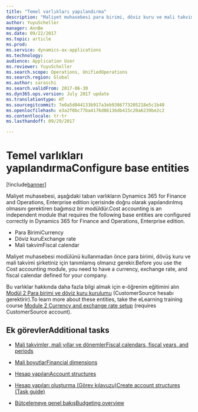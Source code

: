 ```yaml
---
title: "Temel varlıkları yapılandırma"
description: "Maliyet muhasebesi para birimi, döviz kuru ve mali takvim varlıkların doğru yapılandırılmış olmasını gerektiren bağımsız bir modüldür."
author: YuyuScheller
manager: AnnBe
ms.date: 09/22/2017
ms.topic: article
ms.prod: 
ms.service: dynamics-ax-applications
ms.technology: 
audience: Application User
ms.reviewer: YuyuScheller
ms.search.scope: Operations, UnifiedOperations
ms.search.region: Global
ms.author: saraschi
ms.search.validFrom: 2017-06-30
ms.dyn365.ops.version: July 2017 update
ms.translationtype: HT
ms.sourcegitcommit: 7e0a5d044133b917a3eb9386773205218e5c1b40
ms.openlocfilehash: e3a2f0bc77ba4176d86136db415c20a6239be2c2
ms.contentlocale: tr-tr
ms.lasthandoff: 09/29/2017

---
```


# <a name="configure-base-entities"></a><span data-ttu-id="e9b30-103">Temel varlıkları yapılandırma</span><span class="sxs-lookup"><span data-stu-id="e9b30-103">Configure base entities</span></span> 

[!include[banner](../includes/banner.md)]


<span data-ttu-id="e9b30-104">Maliyet muhasebesi, aşağıdaki taban varlıkların Dynamics 365 for Finance and Operations, Enterprise edition içerisinde doğru olarak yapılandırılmış olmasını gerektiren bağımsız bir modüldür.</span><span class="sxs-lookup"><span data-stu-id="e9b30-104">Cost accounting is an independent module that requires the following base entities are configured correctly in Dynamics 365 for Finance and Operations, Enterprise edition.</span></span>

-  <span data-ttu-id="e9b30-105">Para Birimi</span><span class="sxs-lookup"><span data-stu-id="e9b30-105">Currency</span></span>
-  <span data-ttu-id="e9b30-106">Döviz kuru</span><span class="sxs-lookup"><span data-stu-id="e9b30-106">Exchange rate</span></span>
-  <span data-ttu-id="e9b30-107">Mali takvim</span><span class="sxs-lookup"><span data-stu-id="e9b30-107">Fiscal calendar</span></span>  

<span data-ttu-id="e9b30-108">Maliyet muhasebesi modülünü kullanmadan önce para birimi, dövüş kuru ve mali takvimi şirketiniz için tanımlamış olmanız gerekir.</span><span class="sxs-lookup"><span data-stu-id="e9b30-108">Before you use the Cost accounting module, you need to have a currency, exchange rate, and fiscal calendar defined for your company.</span></span> 

<span data-ttu-id="e9b30-109">Bu varlıklar hakkında daha fazla bilgi almak için e-öğrenim eğitimini alın [Modül 2 Para birimi ve döviz kuru kurulumu](https://mbspartner.microsoft.com/AX/CourseModules/1215) (CustomerSource hesabı gerektirir).</span><span class="sxs-lookup"><span data-stu-id="e9b30-109">To learn more about these entities, take the eLearning training course [Module 2 Currency and exchange rate setup](https://mbspartner.microsoft.com/AX/CourseModules/1215) (requires CustomerSource account).</span></span>

## <a name="additional-tasks"></a><span data-ttu-id="e9b30-110">Ek görevler</span><span class="sxs-lookup"><span data-stu-id="e9b30-110">Additional tasks</span></span>

-  [<span data-ttu-id="e9b30-111">Mali takvimler, mali yıllar ve dönemler</span><span class="sxs-lookup"><span data-stu-id="e9b30-111">Fiscal calendars, fiscal years, and periods</span></span>](../budgeting/fiscal-calendars-fiscal-years-periods.md)

-  [<span data-ttu-id="e9b30-112">Mali boyutlar</span><span class="sxs-lookup"><span data-stu-id="e9b30-112">Financial dimensions</span></span>](../general-ledger/financial-dimensions.md)

-  [<span data-ttu-id="e9b30-113">Hesap yapıları</span><span class="sxs-lookup"><span data-stu-id="e9b30-113">Account structures</span></span>](../general-ledger/Default-dimensions.md)

-  [<span data-ttu-id="e9b30-114">Hesap yapıları oluşturma (Görev kılavuzu)</span><span class="sxs-lookup"><span data-stu-id="e9b30-114">Create account structures (Task guide)</span></span>](../general-ledger/tasks/create-account-structures.md)

-  [<span data-ttu-id="e9b30-115">Bütçelemeye genel bakış</span><span class="sxs-lookup"><span data-stu-id="e9b30-115">Budgeting overview</span></span>](../budgeting/basic-budgeting-overview-configuration.md)

